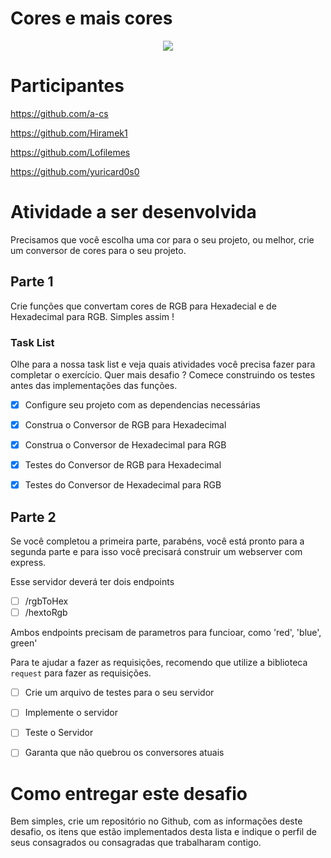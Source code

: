 # Cores e mais cores

<center>
  <img src="https://pa1.narvii.com/6437/e490081cae3ef1c0e1c77936346013e7d93e568e_hq.gif"></img>
</center>

# Participantes
https://github.com/a-cs

https://github.com/Hiramek1

https://github.com/Lofilemes

https://github.com/yuricard0s0

# Atividade a ser desenvolvida

Precisamos que você escolha uma cor para o seu projeto, ou melhor, crie um conversor de cores para o seu projeto.

## Parte 1

Crie funções que convertam cores de RGB para Hexadecial e de Hexadecimal para RGB. Simples assim !

### Task List

Olhe para a nossa task list e veja quais atividades você precisa fazer para completar o exercício. Quer mais desafio ? Comece construindo os testes antes das implementações das funções.

- [x] Configure seu projeto com as dependencias necessárias
- [x] Construa o Conversor de RGB para Hexadecimal
- [x] Construa o Conversor de Hexadecimal para RGB
- [x] Testes do Conversor de RGB para Hexadecimal
- [x] Testes do Conversor de Hexadecimal para RGB


## Parte 2

Se você completou a primeira parte, parabéns, você está pronto para a segunda parte e para isso você precisará construir um webserver com express.

Esse servidor deverá ter dois endpoints

- [ ] /rgbToHex
- [ ] /hextoRgb

Ambos endpoints precisam de parametros para funcioar, como 'red', 'blue', green' 

Para te ajudar a fazer as requisições, recomendo que utilize a biblioteca `request` para fazer as requisições.

- [ ] Crie um arquivo de testes para o seu servidor
- [ ] Implemente o servidor
- [ ] Teste o Servidor
- [ ] Garanta que não quebrou os conversores atuais


# Como entregar este desafio

Bem simples, crie um repositório no Github, com as informações deste desafio, os itens que estão implementados desta lista e indique o perfil de seus consagrados ou consagradas que trabalharam contigo.